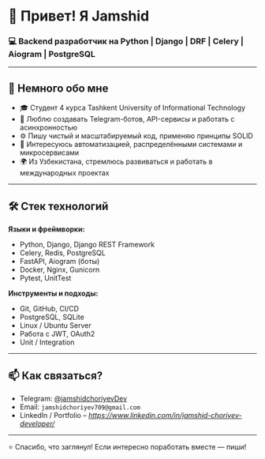 # 👋 Привет! Я Jamshid

### 💻 Backend разработчик на Python | Django | DRF | Celery | Aiogram | PostgreSQL

---

## 🧠 Немного обо мне

- 🎓 Студент 4 курса Tashkent University of Informational Technology  
- 🧩 Люблю создавать Telegram-ботов, API-сервисы и работать с асинхронностью  
- ⚙️ Пишу чистый и масштабируемый код, применяю принципы SOLID 
- 🚀 Интересуюсь автоматизацией, распределёнными системами и микросервисами  
- 🌍 Из Узбекистана, стремлюсь развиваться и работать в международных проектах

---

## 🛠️ Стек технологий

**Языки и фреймворки:**
- Python, Django, Django REST Framework
- Celery, Redis, PostgreSQL
- FastAPI, Aiogram (боты)
- Docker, Nginx, Gunicorn
- Pytest, UnitTest

**Инструменты и подходы:**
- Git, GitHub, CI/CD
- PostgreSQL, SQLite
- Linux / Ubuntu Server
- Работа с JWT, OAuth2
- Unit / Integration

---

## 📫 Как связаться?

- Telegram: [@jamshidchoriyevDev](https://t.me/jamshidchoriyevDev)
- Email: `jamshidchoriyev709@gmail.com`
- LinkedIn / Portfolio – *https://www.linkedin.com/in/jamshid-choriyev-developer/*

---

⭐️ Спасибо, что заглянул! Если интересно поработать вместе — пиши!

